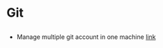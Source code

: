 # Git

##

- Manage multiple git account in one machine [link](https://www.freecodecamp.org/news/manage-multiple-github-accounts-the-ssh-way-2dadc30ccaca/)
